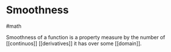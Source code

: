 # Smoothness
#math

Smoothness of a function is a property measure by the number of [[continuos]] [[derivatives]] it has over some [[domain]].